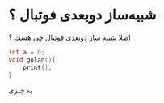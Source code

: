 # شبیه‌ساز دوبعدی فوتبال ؟ 

اصلا شبیه ساز دوبعدی فوتبال چی هست ؟

```cpp {highlight:[3,'5-7',12]}
int a = 0; 
void golan(){
    print();
}

```

<note type="tip" label="">
یه چیزی
</note>
